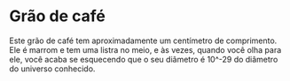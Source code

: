 # Grão de café

Este grão de café tem aproximadamente um centímetro de comprimento. Ele é marrom
e tem uma listra no meio, e às vezes, quando você olha para ele, você acaba se
esquecendo que o seu diâmetro é 10^-29 do diâmetro do universo conhecido.
